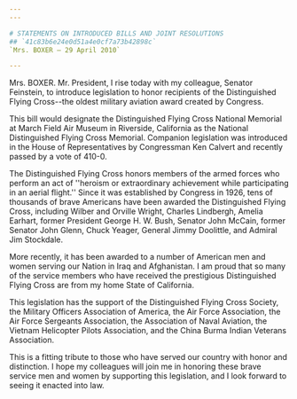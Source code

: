 ```yaml
---
---

# STATEMENTS ON INTRODUCED BILLS AND JOINT RESOLUTIONS
## `41c83b6e24e0d51a4e0cf7a73b42898c`
`Mrs. BOXER — 29 April 2010`

---
```



Mrs. BOXER. Mr. President, I rise today with my colleague, Senator 
Feinstein, to introduce legislation to honor recipients of the 
Distinguished Flying Cross--the oldest military aviation award created 
by Congress.

This bill would designate the Distinguished Flying Cross National 
Memorial at March Field Air Museum in Riverside, California as the 
National Distinguished Flying Cross Memorial. Companion legislation was 
introduced in the House of Representatives by Congressman Ken Calvert 
and recently passed by a vote of 410-0.

The Distinguished Flying Cross honors members of the armed forces who 
perform an act of ''heroism or extraordinary achievement while 
participating in an aerial flight.'' Since it was established by 
Congress in 1926, tens of thousands of brave Americans have been 
awarded the Distinguished Flying Cross, including Wilber and Orville 
Wright, Charles Lindbergh, Amelia Earhart, former President George H. 
W. Bush, Senator John McCain, former Senator John Glenn, Chuck Yeager, 
General Jimmy Doolittle, and Admiral Jim Stockdale.

More recently, it has been awarded to a number of American men and 
women serving our Nation in Iraq and Afghanistan. I am proud that so 
many of the service members who have received the prestigious 
Distinguished Flying Cross are from my home State of California.

This legislation has the support of the Distinguished Flying Cross 
Society, the Military Officers Association of America, the Air Force 
Association, the Air Force Sergeants Association, the Association of 
Naval Aviation, the Vietnam Helicopter Pilots Association, and the 
China Burma Indian Veterans Association.

This is a fitting tribute to those who have served our country with 
honor and distinction. I hope my colleagues will join me in honoring 
these brave service men and women by supporting this legislation, and I 
look forward to seeing it enacted into law.